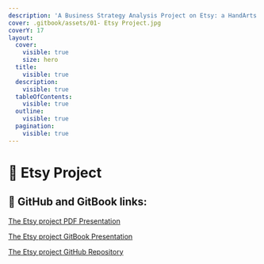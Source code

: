```yaml
---
description: 'A Business Strategy Analysis Project on Etsy: a HandArts Marketplace'
cover: .gitbook/assets/01- Etsy Project.jpg
coverY: 17
layout:
  cover:
    visible: true
    size: hero
  title:
    visible: true
  description:
    visible: true
  tableOfContents:
    visible: true
  outline:
    visible: true
  pagination:
    visible: true
---
```


# 📙 Etsy Project

## 🔗 GitHub and GitBook links:

[The Etsy project PDF Presentation](Hajjari%20Maede%200000981864%20Business%20Strategy%20-%20Etsy.pdf)

[The Etsy project GitBook Presentation](https://maede.gitbook.io/etsy-project)

[The Etsy project GitHub Repository](https://github.com/Maedeam/Etsy-Project)
